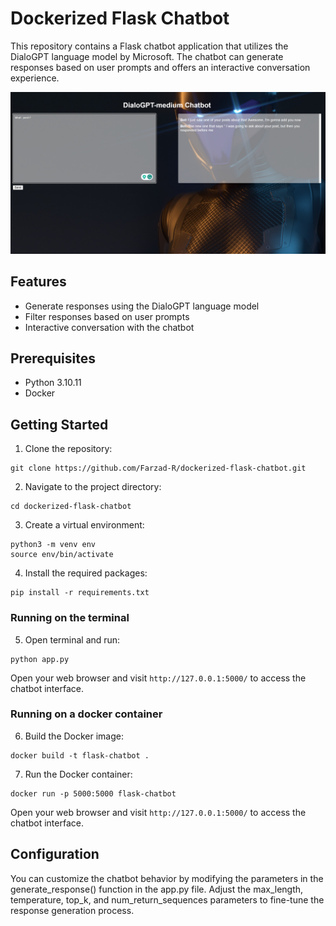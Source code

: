 # Dockerized Flask Chatbot

This repository contains a Flask chatbot application that utilizes the DialoGPT language model by Microsoft. The chatbot can generate responses based on user prompts and offers an interactive conversation experience.

![Chatbot Screenshot](docs/demo.png)

## Features

- Generate responses using the DialoGPT language model
- Filter responses based on user prompts
- Interactive conversation with the chatbot

## Prerequisites

- Python 3.10.11
- Docker


## Getting Started

1. Clone the repository:
```
git clone https://github.com/Farzad-R/dockerized-flask-chatbot.git
```

2. Navigate to the project directory:

```
cd dockerized-flask-chatbot
```

3. Create a virtual environment:
```
python3 -m venv env
source env/bin/activate
```

4. Install the required packages:

```
pip install -r requirements.txt
```
### Running on the terminal

5. Open terminal and run:
```
python app.py
```

Open your web browser and visit `http://127.0.0.1:5000/` to access the chatbot interface.

### Running on a docker container

6. Build the Docker image:
```
docker build -t flask-chatbot .
```

7. Run the Docker container:
```
docker run -p 5000:5000 flask-chatbot
```

Open your web browser and visit `http://127.0.0.1:5000/` to access the chatbot interface.

## Configuration
You can customize the chatbot behavior by modifying the parameters in the generate_response() function in the app.py file. Adjust the max_length, temperature, top_k, and num_return_sequences parameters to fine-tune the response generation process.